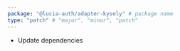 ```yaml
---
package: "@lucia-auth/adapter-kysely" # package name
type: "patch" # "major", "minor", "patch"
---
```


- Update dependencies